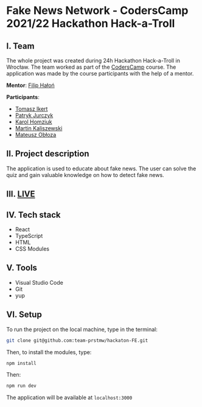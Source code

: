 # Fake News Network - CodersCamp 2021/22 Hackathon Hack-a-Troll
## I. Team

The whole project was created during 24h Hackathon Hack-a-Troll in Wrocław. The team worked as part of the [CodersCamp](https://coderscamp.pl/) course. The application was made by the course participants with the help of a mentor.

**Mentor**: [Filip Hałoń](https://github.com/FilipHalon)

**Participants**:

- [Tomasz Ikert](https://github.com/ike-tom)
- [Patryk Jurczyk](https://github.com/PatrykJurczyk)
- [Karol Homziuk](https://github.com/Karol-pl)
- [Martin Kaliszewski](https://github.com/MCaliJr)
- [Mateusz Obłoza](https://github.com/zyzgz)

## II. Project description
The application is used to educate about fake news. The user can solve the quiz and gain valuable knowledge on how to detect fake news.

## III. [LIVE](https://fake-news-network.vercel.app/)

## IV. Tech stack
- React
- TypeScript
- HTML
- CSS Modules

## V. Tools
- Visual Studio Code
- Git
- yup

## VI. Setup
To run the project on the local machine, type in the terminal:
```bash
git clone git@github.com:team-prstmw/hackaton-FE.git
```
Then, to install the modules, type:
```bash
npm install
```
Then:
```bash
npm run dev
```
The application will be available at `localhost:3000`
